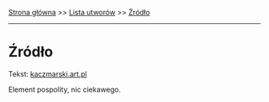 [Strona główna](../index.md) >> [Lista utworów](../list.md) >> [Źródło](703.md)

---

# Źródło

Tekst: [kaczmarski.art.pl](https://www.kaczmarski.art.pl/tworczosc/wiersze/zrodlo/)

Element pospolity, nic ciekawego.